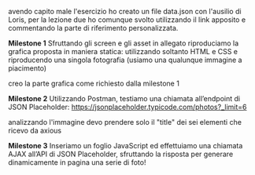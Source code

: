 <!-- nota per tutor/teacher -->
avendo capito male l'esercizio ho creato un file data.json con l'ausilio di Loris, 
per la lezione due ho comunque svolto utilizzando il link apposito e commentando la parte di riferimento personalizzata.


<!-- dividiamo l' esercizio in tre fasi -->
**Milestone 1**
Sfruttando gli screen e gli asset in allegato riproduciamo la grafica proposta in maniera statica:
 utilizzando soltanto HTML e CSS e riproducendo una singola fotografia
  (usiamo una qualunque immagine a piacimento)

  <!-- Svolgimento -->
  creo la parte grafica come richiesto dalla milestone 1
 
 <!-- milstone 2 -->
**Milestone 2**
Utilizzando Postman, testiamo una chiamata all’endpoint di JSON Placeholder:
https://jsonplaceholder.typicode.com/photos?_limit=6

<!-- SVOLGIMENTO -->
analizzando l'immagine devo prendere solo il "title" dei sei elementi che ricevo da axious


  <!-- molestone 3 -->
  **Milestone 3**
Inseriamo un foglio JavaScript ed effettuiamo una chiamata AJAX all’API di JSON Placeholder,
 sfruttando la risposta per generare dinamicamente in pagina una serie di foto!

 <!-- SVOLGIMENTO -->
 
